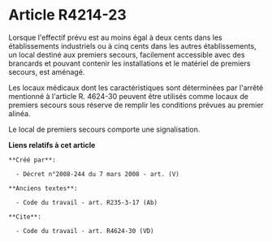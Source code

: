 # Article R4214-23

Lorsque l'effectif prévu est au moins égal à deux cents dans les établissements industriels ou à cinq cents dans les autres
établissements, un local destiné aux premiers secours, facilement accessible avec des brancards et pouvant contenir les
installations et le matériel de premiers secours, est aménagé. 

Les locaux médicaux dont les caractéristiques sont déterminées par l'arrêté mentionné à l'article R. 4624-30 peuvent être
utilisés comme locaux de premiers secours sous réserve de remplir les conditions prévues au premier alinéa. 

Le local de premiers secours comporte une signalisation.

**Liens relatifs à cet article**

	**Créé par**:

	  - Décret n°2008-244 du 7 mars 2008 - art. (V)

	**Anciens textes**:

	  - Code du travail - art. R235-3-17 (Ab)

	**Cite**:

	  - Code du travail - art. R4624-30 (VD)
